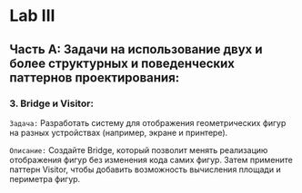 # Lab III

## Часть A: Задачи на использование двух и более структурных и поведенческих паттернов проектирования:


### 3. Bridge и Visitor:
`Задача:` Разработать систему для отображения геометрических фигур на разных устройствах (например, экране и принтере).

`Описание:` Создайте Bridge, который позволит менять реализацию отображения фигур без изменения кода самих фигур. Затем примените паттерн Visitor, чтобы добавить возможность вычисления площади и периметра фигур.